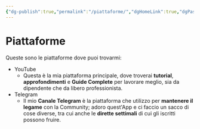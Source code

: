 ```yaml
---
{"dg-publish":true,"permalink":"/piattaforme/","dgHomeLink":true,"dgPassFrontmatter":false}
---
```


# Piattaforme
Queste sono le piattaforme dove puoi trovarmi:
- YouTube
	- Questa è la mia piattaforma principale, dove troverai **tutorial**, **approfondimenti** e **Guide Complete** per lavorare meglio, sia da dipendente che da libero professionista.
- Telegram
	- Il mio **Canale Telegram** è la piattaforma che utilizzo per **mantenere il legame** con la Community; adoro quest'App e ci faccio un sacco di cose diverse, tra cui anche le **dirette settimali** di cui gli iscritti possono fruire.